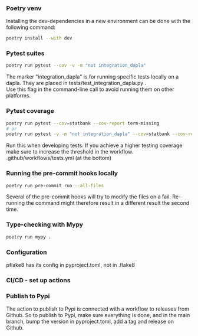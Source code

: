### Poetry venv
Installing the dev-dependencies in a new environment can be done with the following command:
```bash
poetry install --with dev
```

### Pytest suites
```bash
poetry run pytest --cov -v -m "not integration_dapla"
```
The marker "integration_dapla" is for running specific tests locally on a dapla. They are placed in tests/test_integration_dapla.py .\
Use this flag in the command-line call to avoid running them on other platforms.


### Pytest coverage
```bash
poetry run pytest --cov=statbank --cov-report term-missing
# or
poetry run pytest -v -m "not integration_dapla" --cov=statbank --cov-report term-missing
```
Run this when developing tests.
If you achieve a higher testing coverage make sure to increase the threshold in the workflow.
.github/workflows/tests.yml
(at the bottom)


### Running the pre-commit hooks locally
```bash
poetry run pre-commit run --all-files
```
Several of the pre-commit hooks will try to modify the files on a fail. Re-running the command might therefore result in a different result the second time.

### Type-checking with Mypy
```bash
poetry run mypy .
```


### Configuration
pflake8 has its config in pyproject.toml, not in .flake8


### CI/CD - set up actions


### Publish to Pypi
The action to publish to Pypi is connected with a workflow to releases from Github.
So to publish to Pypi, make sure everything is done, and in the main branch, bump the version in pyproject.toml, add a tag and release on Github.
